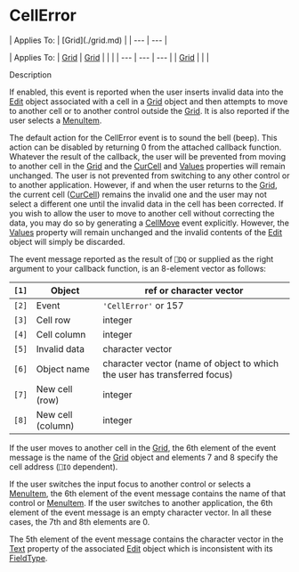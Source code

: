 



<h1 class="heading"><span class="name">CellError</span></h1>
| Applies To: | [Grid](./grid.md) |
| --- | ---  |

| Applies To: | [Grid](./grid.md) | [Grid](./grid.md) |  |  |
| --- | --- | ---  |
| [Grid](./grid.md) |  |  |


Description


If enabled, this event is reported when the user inserts invalid data into the [Edit](./edit.md) object associated with a cell in a [Grid](./grid.md) object and then attempts to move to another cell or to another control outside the [Grid](./grid.md). It is also reported if the user selects a [MenuItem](./menuitem.md).


The default action for the CellError event is to sound the bell (beep). This action can be disabled by returning 0 from the attached callback function. Whatever the result of the callback, the user will be prevented from moving to another cell in the [Grid](./grid.md) and the [CurCell](./curcell.md) and [Values](./values.md) properties will remain unchanged. The user is not prevented from switching to any other control or to another application. However, if and when the user returns to the [Grid](./grid.md), the current cell ([CurCell](./curcell.md)) remains the invalid one and the user may not select a different one until the invalid data in the cell has been corrected. If you wish to allow the user to move to another cell without correcting the data, you may do so by generating a [CellMove](./cellmove.md) event explicitly. However, the [Values](./values.md) property will remain unchanged and the invalid contents of the [Edit](./edit.md) object will simply be discarded.



The event message reported as the result of `⎕DQ` or supplied as the right argument to your callback function, is an 8-element vector as follows:

| `[1]` | Object | ref or character vector |
| --- | --- | ---  |
| `[2]` | Event | `'CellError'` or 157 |
| `[3]` | Cell row | integer |
| `[4]` | Cell column | integer |
| `[5]` | Invalid data | character vector |
| `[6]` | Object name | character vector (name of object to which the user has transferred focus) |
| `[7]` | New cell (row) | integer |
| `[8]` | New cell (column) | integer |



If the user moves to another cell in the [Grid](./grid.md), the 6th element of the event message is the name of the [Grid](./grid.md) object and elements 7 and 8 specify the cell address (`⎕IO` dependent).


If the user switches the input focus to another control or selects a [MenuItem](./menuitem.md), the 6th element of the event message contains the name of that control or [MenuItem](./menuitem.md). If the user switches to another application, the 6th element of the event message is an empty character vector. In all these cases, the 7th and 8th elements are 0.


The 5th element of the event message contains the character vector in the [Text](./text.md) property of the associated [Edit](./edit.md) object which is inconsistent with its [FieldType](./fieldtype.md).


